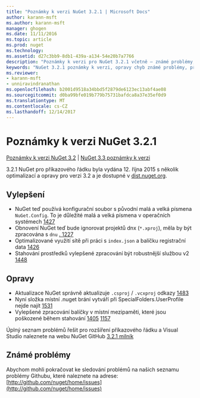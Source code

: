 ```yaml
---
title: "Poznámky k verzi NuGet 3.2.1 | Microsoft Docs"
author: karann-msft
ms.author: karann-msft
manager: ghogen
ms.date: 11/11/2016
ms.topic: article
ms.prod: nuget
ms.technology: 
ms.assetid: d27c3bb9-8db1-439a-a134-54e20b7a7766
description: "Poznámky k verzi pro NuGet 3.2.1 včetně – známé problémy, opravy chyb, přidaných funkcí a chcete."
keywords: "NuGet 3.2.1 poznámky k verzi, opravy chyb známé problémy, přidat funkce, chcete"
ms.reviewer:
- karann-msft
- unniravindranathan
ms.openlocfilehash: b2001d9518a34bbd5f2879de6123ec13abf4ae08
ms.sourcegitcommit: d0ba99bfe019b779b75731bafdca8a37e35ef0d9
ms.translationtype: MT
ms.contentlocale: cs-CZ
ms.lasthandoff: 12/14/2017
---
```

# <a name="nuget-321-release-notes"></a>Poznámky k verzi NuGet 3.2.1

[Poznámky k verzi NuGet 3.2](../release-notes/nuget-3.2.md) | [NuGet 3.3 poznámky k verzi](../release-notes/nuget-3.3.md)

3.2.1 NuGet pro příkazového řádku byla vydána 12. října 2015 s několik optimalizací a opravy pro verzi 3.2 a je dostupné v [dist.nuget.org](http://dist.nuget.org/index.html).

## <a name="improvements"></a>Vylepšení

* NuGet teď používá konfigurační soubor s původní malá a velká písmena `NuGet.Config`.  To je důležité malá a velká písmena v operačních systémech [1427](https://github.com/NuGet/Home/issues/1427)
* Obnovení NuGet teď bude ignorovat projektů dnx (`*.xproj`), měla by být zpracována s `dnu` [. 1227](https://github.com/NuGet/Home/issues/1227)
* Optimalizované využití sítě při práci s `index.json` a balíčku registrační data [1426](https://github.com/NuGet/Home/issues/1426)
* Stahování prostředků vylepšené zpracování být robustnější službou v2 [1448](https://github.com/NuGet/Home/issues/1448)

## <a name="fixes"></a>Opravy

* Aktualizace NuGet správně aktualizuje `.csproj` / `.vcxproj` odkazy [1483](https://github.com/NuGet/Home/issues/1483)
* Nyní složka místní .nuget brání vytváří při SpecialFolders.UserProfile nejde najít [1531](https://github.com/NuGet/Home/issues/1531)
* Vylepšené zpracování balíčky v místní mezipaměti, které jsou poškozené během stahování [1405](https://github.com/NuGet/Home/issues/1405) [1157](https://github.com/NuGet/Home/issues/1157)

Úplný seznam problémů řešit pro rozšíření příkazového řádku a Visual Studio naleznete na webu NuGet GitHub [3.2.1 milník](https://github.com/NuGet/Home/issues?q=milestone%3A3.2.1+is%3Aclosed)

## <a name="known-issues"></a>Známé problémy

Abychom mohli pokračovat ke sledování problémů na našich seznamu problémy Githubu, které naleznete na adrese: [http://github.com/nuget/home/issues](http://github.com/nuget/home/issues)